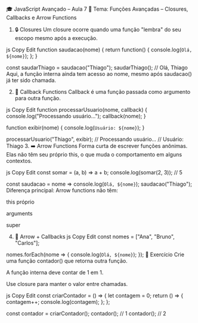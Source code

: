 🎓 JavaScript Avançado – Aula 7
🔹 Tema: Funções Avançadas – Closures, Callbacks e Arrow Functions
1. 🔒 Closures
Um closure ocorre quando uma função "lembra" do seu escopo mesmo após a execução.

js
Copy
Edit
function saudacao(nome) {
  return function() {
    console.log(`Olá, ${nome}`);
  };
}

const saudarThiago = saudacao("Thiago");
saudarThiago(); // Olá, Thiago
Aqui, a função interna ainda tem acesso ao nome, mesmo após saudacao() já ter sido chamada.

2. 🔁 Callback Functions
Callback é uma função passada como argumento para outra função.

js
Copy
Edit
function processarUsuario(nome, callback) {
  console.log("Processando usuário...");
  callback(nome);
}

function exibir(nome) {
  console.log(`Usuário: ${nome}`);
}

processarUsuario("Thiago", exibir);
// Processando usuário...
// Usuário: Thiago
3. ➡️ Arrow Functions
Forma curta de escrever funções anônimas. Elas não têm seu próprio this, o que muda o comportamento em alguns contextos.

js
Copy
Edit
const somar = (a, b) => a + b;
console.log(somar(2, 3)); // 5

const saudacao = nome => console.log(`Olá, ${nome}`);
saudacao("Thiago");
Diferença principal:
Arrow functions não têm:

this próprio

arguments

super

4. 🔁 Arrow + Callbacks
js
Copy
Edit
const nomes = ["Ana", "Bruno", "Carlos"];

nomes.forEach(nome => {
  console.log(`Olá, ${nome}`);
});
🧪 Exercício
Crie uma função contador() que retorna outra função.

A função interna deve contar de 1 em 1.

Use closure para manter o valor entre chamadas.

js
Copy
Edit
const criarContador = () => {
  let contagem = 0;
  return () => {
    contagem++;
    console.log(contagem);
  };
};

const contador = criarContador();
contador(); // 1
contador(); // 2